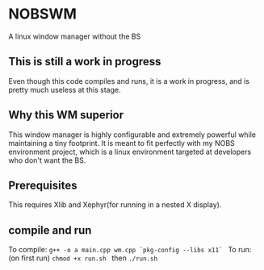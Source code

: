 # NOBSWM
A linux window manager without the BS
## This is still a work in progress
Even though this code compiles and runs, it is a work in progress, and is pretty much useless at this stage.
## Why this WM superior
This window manager is highly configurable and extremely powerful while maintaining a tiny footprint. It is meant to fit perfectly with my NOBS environment project, which is a linux environment targeted at developers who don't want the BS.
## Prerequisites
This requires Xlib and Xephyr(for running in a nested X display).
## compile and run
To compile:
```g++ -o a main.cpp wm.cpp `pkg-config --libs x11` ```
To run:
(on first run)
```chmod +x run.sh ```
then
```./run.sh ```

